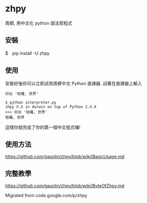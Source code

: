# zhpy
周蟒, 用中文化 python 語法寫程式

## 安裝

$　pip install -U zhpy

## 使用

安裝好後你可以立即試用周蟒中文 Python 直譯器. 試著在直譯器上輸入

```
印出 '哈囉, 世界'
```

```
$ python interpreter.py
zhpy X.X in darwin on top of Python 2.X.X
>>> 印出 '哈囉, 世界'
哈囉, 世界
```

這樣你就完成了你的第一個中文程式囉!

## 使用方法
https://github.com/gasolin/zhpy/blob/wiki/BasicUsage.md

## 完整教學
https://github.com/gasolin/zhpy/blob/wiki/ByteOfZhpy.md


Migrated from code.google.com/p/zhpy
